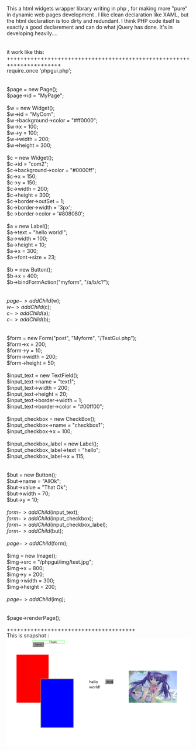     
This a html widgets wrapper library writing in php , for making more "pure" in dynamic web pages development . I like clean declaration like XAML, but the html declaration  is too dirty and redundant. I think PHP code itself is exactly a good declarement  and can do what jQuery has done. It's in developing heavily....<br/>
<br/><br/>
it work like this:<br/>
++++++++++++++++++++++++++++++++++++++++++++++++++++++++++++++++++++++<br/>
require_once 'phpgui.php';<br/>
<br/>
<br/>
$page = new Page();<br/>
$page->id = "MyPage";<br/>
<br/>
$w = new Widget();<br/>
$w->id = "MyCom";<br/>
$w->background->color = "#ff0000";<br/>
$w->x = 100;<br/>
$w->y = 100;<br/>
$w->width = 200;<br/>
$w->height = 300;<br/>
<br/>
$c = new Widget();<br/>
$c->id = "com2";<br/>
$c->background->color = "#0000ff";<br/>
$c->x = 150;<br/>
$c->y = 150;<br/>
$c->width = 200;<br/>
$c->height = 300;<br/>
$c->border->outSet = 1;<br/>
$c->border->width = '3px';<br/>
$c->border->color = '#808080';<br/>
<br/>
$a = new Label();<br/>
$a->text = "hello world!";<br/>
$a->width = 100;<br/>
$a->height = 10;<br/>
$a->x = 300;<br/>
$a->font->size = 23;<br/>
<br/>
$b = new Button();<br/>
$b->x = 400;<br/>
$b->bindFormAction("myform", "/a/b/c?");<br/>
<br/>
<br/>
$page->addChild($w);<br/>
$w->addChild($c);<br/>
$c->addChild($a);<br/>
$c->addChild($b);<br/>
<br/>
<br/>
$form = new Form("post", "Myform", "/TestGui.php");<br/>
$form->x = 200;<br/>
$form->y = 10;<br/>
$form->width = 200;<br/>
$form->height = 50;<br/>
<br/>
$input_text = new TextField();<br/>
$input_text->name = "text1";<br/>
$input_text->width = 200;<br/>
$input_text->height = 20;<br/>
$input_text->border->width = 1;<br/>
$input_text->border->color = "#00ff00";<br/>
<br/>
$input_checkbox = new CheckBox();<br/>
$input_checkbox->name = "checkbox1";<br/>
$input_checkbox->x = 100;<br/>
<br/>
$input_checkbox_label = new Label();<br/>
$input_checkbox_label->text = "hello";<br/>
$input_checkbox_label->x = 115;<br/>
<br/>
<br/>
$but = new Button();<br/>
$but->name = "AllOk";<br/>
$but->value = "That Ok";<br/>
$but->width = 70;<br/>
$but->y = 10;<br/>
<br/>
$form->addChild($input_text);<br/>
$form->addChild($input_checkbox);<br/>
$form->addChild($input_checkbox_label);<br/>
$form->addChild($but);<br/>
<br/>
$page->addChild($form);<br/>
<br/>
$img = new Image();<br/>
$img->src = "/phpgui/img/test.jpg";<br/>
$img->x = 800;<br/>
$img->y = 200;<br/>
$img->width = 300;<br/>
$img->height = 200;<br/>
<br/>
$page->addChild($img);<br/>
<br/>
<br/>
$page->renderPage();<br/>

++++++++++++++++++++++++++++++++++++++<br/>
This is snapshot :<br/>
<img src="https://github.com/yytony/phpgui/blob/master/img/snapshot1.png"/>


